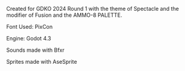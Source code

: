 Created for GDKO 2024 Round 1 with the theme of Spectacle and the modifier of Fusion and the AMMO-8 PALETTE.

Font Used: PixCon

Engine: Godot 4.3

Sounds made with Bfxr

Sprites made with AseSprite

